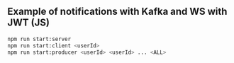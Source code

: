 ## Example of notifications with Kafka and WS with JWT (JS)

```bash
npm run start:server
npm run start:client <userId>
npm run start:producer <userId> <userId> ... <ALL>
```

